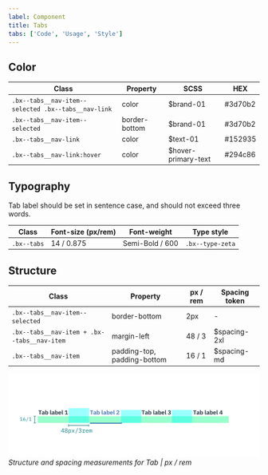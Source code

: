 ```yaml
---
label: Component
title: Tabs
tabs: ['Code', 'Usage', 'Style']
---
```


## Color

| Class                                             | Property     | SCSS                |  HEX    |
|---------------------------------------------------|--------------|---------------------|---------|
|`.bx--tabs__nav-item--selected .bx--tabs__nav-link`| color        | $brand-01           | #3d70b2 |
|`.bx--tabs__nav-item--selected`                    | border-bottom| $brand-01           | #3d70b2 |
|`.bx--tabs__nav-link`                              | color        | $text-01            | #152935 |
|`.bx--tabs__nav-link:hover`                        | color        | $hover-primary-text | #294c86 |

## Typography

Tab label should be set in sentence case, and should not exceed three words.

| Class      | Font-size (px/rem)| Font-weight     | Type style       |
|------------|-------------------|-----------------|------------------|
| `.bx--tabs`| 14 / 0.875        | Semi-Bold / 600 | `.bx--type-zeta` |

## Structure

| Class                                     |  Property                   | px / rem | Spacing token |
|-------------------------------------------|-----------------------------|----------|---------------|
|`.bx--tabs__nav-item--selected`            | border-bottom               | 2px      | - |
|`.bx--tabs__nav-item + .bx--tabs__nav-item`| margin-left                 | 48 / 3   | $spacing-2xl  |
|`.bx--tabs__nav-item`                      | padding-top, padding-bottom | 16 / 1   | $spacing-md   |

![Structure and spacing measurements for Tabs](images/tab-style-1.png)
_Structure and spacing measurements for Tab | px / rem_
